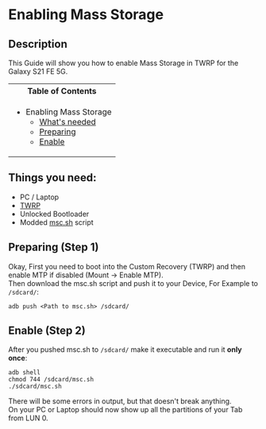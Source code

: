 # Enabling Mass Storage

## Description

This Guide will show you how to enable Mass Storage in TWRP for the Galaxy S21 FE 5G.

<table>
<tr><th>Table of Contents</th></th>
<tr><td>
  
- Enabling Mass Storage
   - [What's needed](#things-you-need)
   - [Preparing](#preparing-step-1)
   - [Enable](#enable-mass-storage-step-2)

</td></tr> </table>

## Things you need:
   - PC / Laptop
   - [TWRP](https://twrp.me/samsung/samsunggalaxyS21FEqcom.html)
   - Unlocked Bootloader
   - Modded [msc.sh](Resources/msc.sh) script

## Preparing (Step 1)

Okay, First you need to boot into the Custom Recovery (TWRP) and then enable MTP if disabled (Mount -> Enable MTP). <br />
Then download the msc.sh script and push it to your Device, For Example to `/sdcard/`: <br />
```
adb push <Path to msc.sh> /sdcard/
```

## Enable (Step 2)

After you pushed msc.sh to `/sdcard/` make it executable and run it **only once**:
```
adb shell
chmod 744 /sdcard/msc.sh
./sdcard/msc.sh
```
There will be some errors in output, but that doesn't break anything. <br />
On your PC or Laptop should now show up all the partitions of your Tab from LUN 0.
